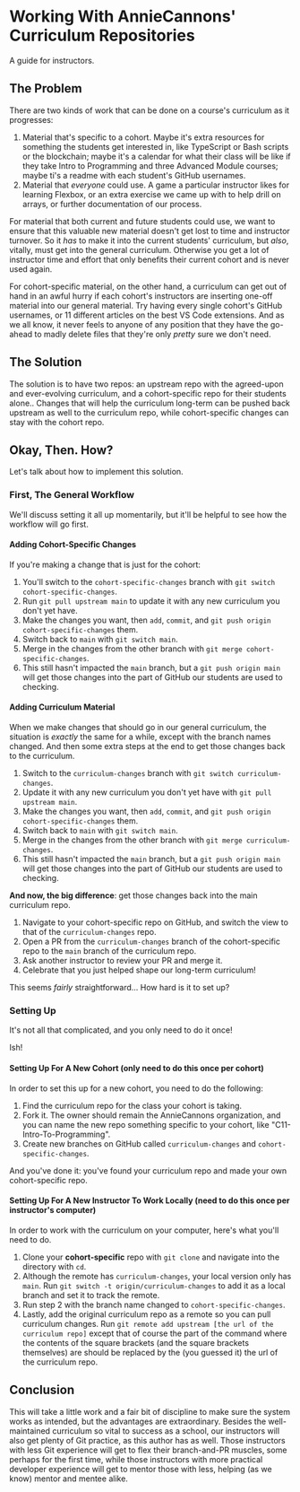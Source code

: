 # Working With AnnieCannons' Curriculum Repositories

A guide for instructors.

## The Problem

There are two kinds of work that can be done on a course's curriculum as it progresses:

1. Material that's specific to a cohort. Maybe it's extra resources for something the students get interested in, like TypeScript or Bash scripts or the blockchain; maybe it's a calendar for what their class will be like if they take Intro to Programming and three Advanced Module courses; maybe ti's a readme with each student's GitHub usernames.
2. Material that _everyone_ could use. A game a particular instructor likes for learning Flexbox, or an extra exercise we came up with to help drill on arrays, or further documentation of our process.

For material that both current and future students could use, we want to ensure that this valuable new material doesn't get lost to time and instructor turnover. So it _has_ to make it into the current students' curriculum, but _also_, vitally, must get into the general curriculum. Otherwise you get a lot of instructor time and effort that only benefits their current cohort and is never used again.

For cohort-specific material, on the other hand, a curriculum can get out of hand in an awful hurry if each cohort's instructors are inserting one-off material into our general material. Try having every single cohort's GitHub usernames, or 11 different articles on the best VS Code extensions. And as we all know, it never feels to anyone of any position that they have the go-ahead to madly delete files that they're only _pretty_ sure we don't need.

## The Solution

The solution is to have two repos: an upstream repo with the agreed-upon and ever-evolving curriculum, and a cohort-specific repo for their students alone.. Changes that will help the curriculum long-term can be pushed back upstream as well to the curriculum repo, while cohort-specific changes can stay with the cohort repo.

## Okay, Then. How?

Let's talk about how to implement this solution.

### First, The General Workflow

We'll discuss setting it all up momentarily, but it'll be helpful to see how the workflow will go first.

#### Adding Cohort-Specific Changes

If you're making a change that is just for the cohort:

1. You'll switch to the `cohort-specific-changes` branch with `git switch cohort-specific-changes`.
2. Run `git pull upstream main` to update it with any new curriculum you don't yet have.
3. Make the changes you want, then `add`, `commit`, and `git push origin cohort-specific-changes` them.
4. Switch back to `main` with `git switch main`.
5. Merge in the changes from the other branch with `git merge cohort-specific-changes`.
6. This still hasn't impacted the `main` branch, but a `git push origin main` will get those changes into the part of GitHub our students are used to checking.

#### Adding Curriculum Material

When we make changes that should go in our general curriculum, the situation is _exactly_ the same for a while, except with the branch names changed. And then some extra steps at the end to get those changes back to the curriculum.

1. Switch to the `curriculum-changes` branch with `git switch curriculum-changes`.
2. Update it with any new curriculum you don't yet have with `git pull upstream main`.
2. Make the changes you want, then `add`, `commit`, and `git push origin cohort-specific-changes` them.
3. Switch back to `main` with `git switch main`.
4. Merge in the changes from the other branch with `git merge curriculum-changes`.
5. This still hasn't impacted the `main` branch, but a `git push origin main` will get those changes into the part of GitHub our students are used to checking.

**And now, the big difference**: get those changes back into the main curriculum repo.

1. Navigate to your cohort-specific repo on GitHub, and switch the view to that of the `curriculum-changes` repo.
2. Open a PR from the `curriculum-changes` branch of the cohort-specific repo to the `main` branch of the curriculum repo.
3. Ask another instructor to review your PR and merge it.
4. Celebrate that you just helped shape our long-term curriculum!

This seems _fairly_ straightforward... How hard is it to set up?

### Setting Up

It's not all that complicated, and you only need to do it once!

Ish!

#### Setting Up For A New Cohort (only need to do this once per cohort)

In order to set this up for a new cohort, you need to do the following:

1. Find the curriculum repo for the class your cohort is taking.
2. Fork it. The owner should remain the AnnieCannons organization, and you can name the new repo something specific to your cohort, like "C11-Intro-To-Programming".
3. Create new branches on GitHub called `curriculum-changes` and `cohort-specific-changes`.

And you've done it: you've found your curriculum repo and made your own cohort-specific repo.

#### Setting Up For A New Instructor To Work Locally (need to do this once per instructor's computer)

In order to work with the curriculum on your computer, here's what you'll need to do.

1. Clone your **cohort-specific** repo with `git clone` and navigate into the directory with `cd`.
2. Although the remote has `curriculum-changes`, your local version only has `main`. Run `git switch -t origin/curriculum-changes` to add it as a local branch and set it to track the remote.
3. Run step 2 with the branch name changed to `cohort-specific-changes`.
4. Lastly, add the original curriculum repo as a remote so you can pull curriculum changes. Run `git remote add upstream [the url of the curriculum repo]` except that of course the part of the command where the contents of the square brackets (and the square brackets themselves) are  should be replaced by the (you guessed it) the url of the curriculum repo.

## Conclusion

This will take a little work and a fair bit of discipline to make sure the system works as intended, but the advantages are extraordinary. Besides the well-maintained curriculum so vital to success as a school, our instructors will also get plenty of Git practice, as this author has as well. Those instructors with less Git experience will get to flex their branch-and-PR muscles, some perhaps for the first time, while those instructors with more practical developer experience will get to mentor those with less, helping (as we know) mentor and mentee alike.
